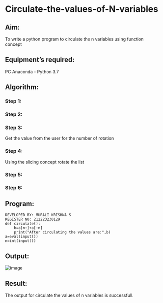 # Circulate-the-values-of-N-variables
## Aim:
To write a python program to circulate the n variables using function concept
## Equipment’s required:
PC
Anaconda - Python 3.7
## Algorithm: 
### Step 1: 
### Step 2: 
### Step 3: 
Get the value from the user for the number of rotation
### Step 4: 
Using the slicing concept rotate the list

### Step 5: 
### Step 6: 
## Program:
```
DEVELOPED BY: MURALI KRISHNA S
REGISTER NO: 212223230129
def circulate():
    b=a[n:]+a[:n]
    print("After circulating the values are:",b)
a=eval(input())
n=int(input())
```
## Output:
![image](https://github.com/Murali-Krishna0/Circulate-the-values-of-N-variables/assets/149054535/f355f151-9067-44d3-999a-7aedf5172877)

## Result:
The output for circulate the values of n variables is successfull.

